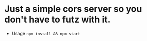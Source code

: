 
# Just a simple cors server so you don't have to futz with it.

- Usage
  `npm install && npm start`
